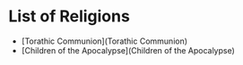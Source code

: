 # List of Religions

- [Torathic Communion](Torathic Communion)
- [Children of the Apocalypse](Children of the Apocalypse)

